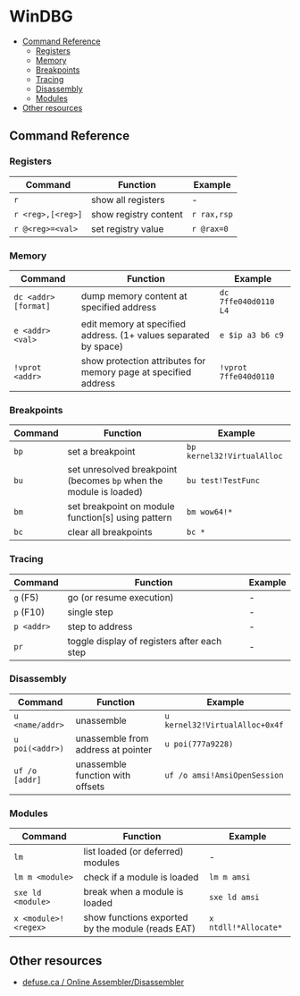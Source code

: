 # WinDBG

<!-- vim-markdown-toc GFM -->

* [Command Reference](#command-reference)
    * [Registers](#registers)
    * [Memory](#memory)
    * [Breakpoints](#breakpoints)
    * [Tracing](#tracing)
    * [Disassembly](#disassembly)
    * [Modules](#modules)
* [Other resources](#other-resources)

<!-- vim-markdown-toc -->

## Command Reference

### Registers

| Command           | Function              | Example     |
| ----------------- | --------------------- | ----------- |
| `r`               | show all registers    | -           |
| `r <reg>,[<reg>]` | show registry content | `r rax,rsp` |
| `r @<reg>=<val>`  | set registry value    | `r @rax=0`  |


### Memory

| Command              | Function                                                         | Example               |
| -------------------- | ---------------------------------------------------------------- | --------------------- |
| `dc <addr> [format]` | dump memory content at specified address                         | `dc 7ffe040d0110 L4`  |
| `e <addr> <val>`     | edit memory at specified address. (1+ values separated by space) | `e $ip a3 b6 c9`      |
| `!vprot <addr>`      | show protection attributes for memory page at specified address  | `!vprot 7ffe040d0110` |



### Breakpoints

| Command | Function                                                           | Example                    |
| ------- | ------------------------------------------------------------------ | -------------------------- |
| `bp`    | set a breakpoint                                                   | `bp kernel32!VirtualAlloc` |
| `bu`    | set unresolved breakpoint (becomes `bp` when the module is loaded) | `bu test!TestFunc`         |
| `bm`    | set breakpoint on module function[s] using pattern                 | `bm wow64!*`               |
| `bc`    | clear all breakpoints                                              | `bc *`                     |


### Tracing

| Command    | Function                                    | Example |
| ---------- | ------------------------------------------- | ------- |
| `g` (F5)   | go (or resume execution)                    | -       |
| `p` (F10)  | single step                                 | -       |
| `p <addr>` | step to address                             | -       |
| `pr`       | toggle display of registers after each step | -       |


### Disassembly

| Command         | Function                           | Example                        |
| --------------  | --------------------------------   | ------------------------------ |
| `u <name/addr>` | unassemble                         | `u kernel32!VirtualAlloc+0x4f` |
| `u poi(<addr>)` | unassemble from address at pointer | `u poi(777a9228)`              |
| `uf /o [addr]`  | unassemble function with offsets   | `uf /o amsi!AmsiOpenSession`   |


### Modules

| Command              | Function                                          | Example              |
| -----------------    | ---------------------------------                 | -------------        |
| `lm`                 | list loaded (or deferred) modules                 | -                    |
| `lm m <module>`      | check if a module is loaded                       | `lm m amsi`          |
| `sxe ld <module>`    | break when a module is loaded                     | `sxe ld amsi`        |
| `x <module>!<regex>` | show functions exported by the module (reads EAT) | `x ntdll!*Allocate*` |



## Other resources

- [defuse.ca / Online Assembler/Disassembler](https://defuse.ca/online-x86-assembler.htm)
